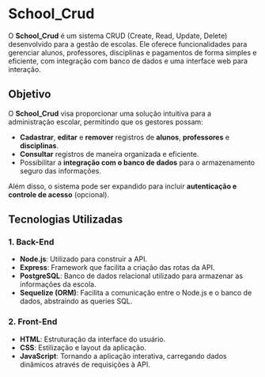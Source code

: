 # School_Crud

O **School_Crud** é um sistema CRUD (Create, Read, Update, Delete) desenvolvido para a gestão de escolas. Ele oferece funcionalidades para gerenciar alunos, professores, disciplinas e pagamentos de forma simples e eficiente, com integração com banco de dados e uma interface web para interação.

## Objetivo

O **School_Crud** visa proporcionar uma solução intuitiva para a administração escolar, permitindo que os gestores possam:

- **Cadastrar**, **editar** e **remover** registros de **alunos**, **professores** e **disciplinas**.
- **Consultar** registros de maneira organizada e eficiente.
- Possibilitar a **integração com o banco de dados** para o armazenamento seguro das informações.

Além disso, o sistema pode ser expandido para incluir **autenticação e controle de acesso** (opcional).

## Tecnologias Utilizadas

### 1. **Back-End**

- **Node.js**: Utilizado para construir a API.
- **Express**: Framework que facilita a criação das rotas da API.
- **PostgreSQL**: Banco de dados relacional utilizado para armazenar as informações da escola.
- **Sequelize (ORM)**: Facilita a comunicação entre o Node.js e o banco de dados, abstraindo as queries SQL.

### 2. **Front-End**

- **HTML**: Estruturação da interface do usuário.
- **CSS**: Estilização e layout da aplicação.
- **JavaScript**: Tornando a aplicação interativa, carregando dados dinâmicos através de requisições à API.



